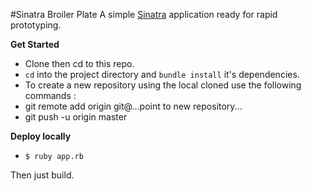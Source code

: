 #Sinatra Broiler Plate 
A simple [Sinatra](http://www.sinatrarb.com/) application ready for rapid prototyping.

**Get Started**

* Clone then cd to this repo.
* `cd` into the project directory and `bundle install` it's dependencies.
* To create a new repository using the local cloned use the following commands : 
* git remote add origin git@...point to new repository...
* git push -u origin master 




**Deploy locally**

* `$ ruby app.rb`

Then just build.

